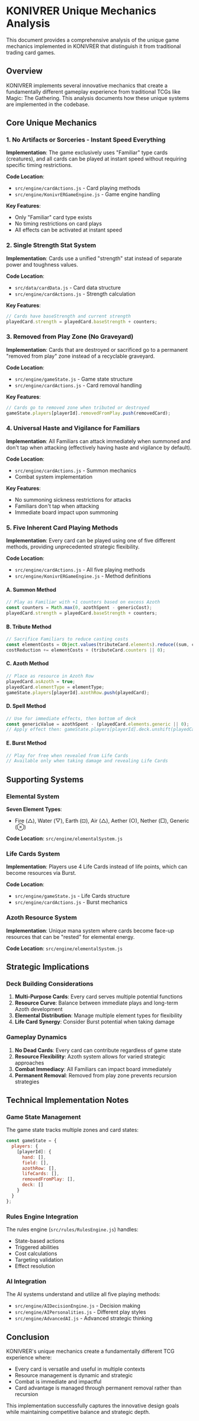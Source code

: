 # KONIVRER Unique Mechanics Analysis

This document provides a comprehensive analysis of the unique game mechanics implemented in KONIVRER that distinguish it from traditional trading card games.

## Overview

KONIVRER implements several innovative mechanics that create a fundamentally different gameplay experience from traditional TCGs like Magic: The Gathering. This analysis documents how these unique systems are implemented in the codebase.

## Core Unique Mechanics

### 1. No Artifacts or Sorceries - Instant Speed Everything

**Implementation**: The game exclusively uses "Familiar" type cards (creatures), and all cards can be played at instant speed without requiring specific timing restrictions.

**Code Location**: 
- `src/engine/cardActions.js` - Card playing methods
- `src/engine/KonivrERGameEngine.js` - Game engine handling

**Key Features**:
- Only "Familiar" card type exists
- No timing restrictions on card plays
- All effects can be activated at instant speed

### 2. Single Strength Stat System

**Implementation**: Cards use a unified "strength" stat instead of separate power and toughness values.

**Code Location**:
- `src/data/cardData.js` - Card data structure
- `src/engine/cardActions.js` - Strength calculation

**Key Features**:
```javascript
// Cards have baseStrength and current strength
playedCard.strength = playedCard.baseStrength + counters;
```

### 3. Removed from Play Zone (No Graveyard)

**Implementation**: Cards that are destroyed or sacrificed go to a permanent "removed from play" zone instead of a recyclable graveyard.

**Code Location**:
- `src/engine/gameState.js` - Game state structure
- `src/engine/cardActions.js` - Card removal handling

**Key Features**:
```javascript
// Cards go to removed zone when tributed or destroyed
gameState.players[playerId].removedFromPlay.push(removedCard);
```

### 4. Universal Haste and Vigilance for Familiars

**Implementation**: All Familiars can attack immediately when summoned and don't tap when attacking (effectively having haste and vigilance by default).

**Code Location**:
- `src/engine/cardActions.js` - Summon mechanics
- Combat system implementation

**Key Features**:
- No summoning sickness restrictions for attacks
- Familiars don't tap when attacking
- Immediate board impact upon summoning

### 5. Five Inherent Card Playing Methods

**Implementation**: Every card can be played using one of five different methods, providing unprecedented strategic flexibility.

**Code Location**:
- `src/engine/cardActions.js` - All five playing methods
- `src/engine/KonivrERGameEngine.js` - Method definitions

#### A. Summon Method
```javascript
// Play as Familiar with +1 counters based on excess Azoth
const counters = Math.max(0, azothSpent - genericCost);
playedCard.strength = playedCard.baseStrength + counters;
```

#### B. Tribute Method
```javascript
// Sacrifice Familiars to reduce casting costs
const elementCosts = Object.values(tributeCard.elements).reduce((sum, cost) => sum + cost, 0);
costReduction += elementCosts + (tributeCard.counters || 0);
```

#### C. Azoth Method
```javascript
// Place as resource in Azoth Row
playedCard.asAzoth = true;
playedCard.elementType = elementType;
gameState.players[playerId].azothRow.push(playedCard);
```

#### D. Spell Method
```javascript
// Use for immediate effects, then bottom of deck
const genericValue = azothSpent - (playedCard.elements.generic || 0);
// Apply effect then: gameState.players[playerId].deck.unshift(playedCard);
```

#### E. Burst Method
```javascript
// Play for free when revealed from Life Cards
// Available only when taking damage and revealing Life Cards
```

## Supporting Systems

### Elemental System
**Seven Element Types**:
- Fire (△), Water (▽), Earth (⊡), Air (△), Aether (○), Nether (□), Generic (⊗)

**Code Location**: `src/engine/elementalSystem.js`

### Life Cards System
**Implementation**: Players use 4 Life Cards instead of life points, which can become resources via Burst.

**Code Location**: 
- `src/engine/gameState.js` - Life Cards structure
- `src/engine/cardActions.js` - Burst mechanics

### Azoth Resource System
**Implementation**: Unique mana system where cards become face-up resources that can be "rested" for elemental energy.

**Code Location**: `src/engine/elementalSystem.js`

## Strategic Implications

### Deck Building Considerations
1. **Multi-Purpose Cards**: Every card serves multiple potential functions
2. **Resource Curve**: Balance between immediate plays and long-term Azoth development
3. **Elemental Distribution**: Manage multiple element types for flexibility
4. **Life Card Synergy**: Consider Burst potential when taking damage

### Gameplay Dynamics
1. **No Dead Cards**: Every card can contribute regardless of game state
2. **Resource Flexibility**: Azoth system allows for varied strategic approaches
3. **Combat Immediacy**: All Familiars can impact board immediately
4. **Permanent Removal**: Removed from play zone prevents recursion strategies

## Technical Implementation Notes

### Game State Management
The game state tracks multiple zones and card states:
```javascript
const gameState = {
  players: {
    [playerId]: {
      hand: [],
      field: [],
      azothRow: [],
      lifeCards: [],
      removedFromPlay: [],
      deck: []
    }
  }
};
```

### Rules Engine Integration
The rules engine (`src/rules/RulesEngine.js`) handles:
- State-based actions
- Triggered abilities
- Cost calculations
- Targeting validation
- Effect resolution

### AI Integration
The AI systems understand and utilize all five playing methods:
- `src/engine/AIDecisionEngine.js` - Decision making
- `src/engine/AIPersonalities.js` - Different play styles
- `src/engine/AdvancedAI.js` - Advanced strategic thinking

## Conclusion

KONIVRER's unique mechanics create a fundamentally different TCG experience where:
- Every card is versatile and useful in multiple contexts
- Resource management is dynamic and strategic
- Combat is immediate and impactful
- Card advantage is managed through permanent removal rather than recursion

This implementation successfully captures the innovative design goals while maintaining competitive balance and strategic depth.